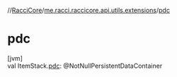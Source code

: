 //[RacciCore](../../index.md)/[me.racci.raccicore.api.utils.extensions](index.md)/[pdc](pdc.md)

# pdc

[jvm]\
val ItemStack.[pdc](pdc.md): @NotNullPersistentDataContainer
